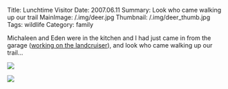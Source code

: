 Title: Lunchtime Visitor
Date: 2007.06.11
Summary: Look who came walking up our trail
MainImage: /.img/deer.jpg
Thumbnail: /.img/deer_thumb.jpg
Tags: wildlife
Category: family

Michaleen and Eden were in the kitchen and I had just came in from the garage ([working on the landcruiser][FJ40]), and look who came walking up our trail...

<p><img src="/.img/other/deer3.jpg" class="smallimg" /></p>

<p><img src="/.img/other/deer2.jpg" class="smallimg" /></p>

[FJ40]: http://fj40.blogspot.com

